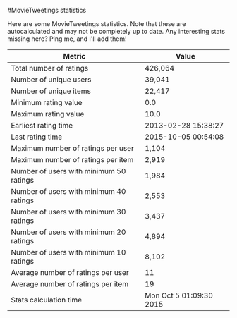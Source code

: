 #MovieTweetings statistics

Here are some MovieTweetings statistics. Note that these are autocalculated and may not be completely up to date. Any interesting stats missing here? Ping me, and I'll add them!

Metric | Value
--- | ---
Total number of ratings                 | 426,064
Number of unique users                  | 39,041
Number of unique items                  | 22,417
Minimum rating value                    | 0.0
Maximum rating value                    | 10.0
Earliest rating time                    | 2013-02-28 15:38:27
Last rating time                        | 2015-10-05 00:54:08
Maximum number of ratings per user      | 1,104
Maximum number of ratings per item      | 2,919
Number of users with minimum 50 ratings | 1,984
Number of users with minimum 40 ratings | 2,553
Number of users with minimum 30 ratings | 3,437
Number of users with minimum 20 ratings | 4,894
Number of users with minimum 10 ratings | 8,102
Average number of ratings per user      | 11
Average number of ratings per item      | 19
Stats calculation time                  | Mon Oct  5 01:09:30 2015

